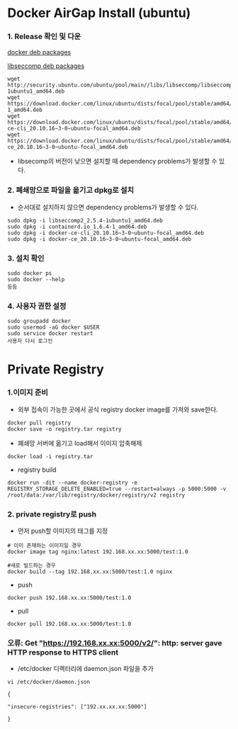 # Docker AirGap Install (ubuntu)
### 1. Release 확인 및 다운
[docker deb packages](https://download.docker.com/linux/ubuntu/dists/)

[libseccomp deb packages](http://security.ubuntu.com/ubuntu/pool/main//libs/libseccomp/)


```
wget http://security.ubuntu.com/ubuntu/pool/main//libs/libseccomp/libseccomp2_2.5.4-1ubuntu1_amd64.deb
wget https://download.docker.com/linux/ubuntu/dists/focal/pool/stable/amd64/containerd.io_1.6.4-1_amd64.deb
wget https://download.docker.com/linux/ubuntu/dists/focal/pool/stable/amd64/docker-ce-cli_20.10.16~3-0~ubuntu-focal_amd64.deb
wget https://download.docker.com/linux/ubuntu/dists/focal/pool/stable/amd64/docker-ce_20.10.16~3-0~ubuntu-focal_amd64.deb
```
- libsecomp의 버전이 낮으면 설치할 때 dependency problems가 발생할 수 있다.

### 2. 폐쇄망으로 파일을 옮기고 dpkg로 설치
- 순서대로 설치하지 않으면 dependency problems가 발생할 수 있다.
```
sudo dpkg -i libseccomp2_2.5.4-1ubuntu1_amd64.deb
sudo dpkg -i containerd.io_1.6.4-1_amd64.deb
sudo dpkg -i docker-ce-cli_20.10.16~3-0~ubuntu-focal_amd64.deb
sudo dpkg -i docker-ce_20.10.16~3-0~ubuntu-focal_amd64.deb
```

### 3.  설치 확인
```
sudo docker ps
sudo docker --help
등등
```

### 4. 사용자 권한 설정
```
sudo groupadd docker
sudo usermod -aG docker $USER
sudo service docker restart
사용자 다시 로그인
```
# Private Registry
### 1.이미지 준비
- 외부 접속이 가능한 곳에서 공식 registry docker image를 가져와 save한다.
```
docker pull registry
docker save -o registry.tar registry
```
- 폐쇄망 서버에 옮기고 load해서 이미지 압축해제
```
docker load -i registry.tar
```
- registry build
```
docker run -dit --name docker-registry -e  REGISTRY_STORAGE_DELETE_ENABLED=true --restart=always -p 5000:5000 -v /root/data:/var/lib/registry/docker/registry/v2 registry
```

### 2. private registry로 push
- 먼저 push할 이미지의 태그를 지정
```
# 이미 존재하는 이미지일 경우
docker image tag nginx:latest 192.168.xx.xx:5000/test:1.0

#새로 빌드하는 경우
docker build --tag 192.168.xx.xx:5000/test:1.0 nginx
```

- push
```
docker push 192.168.xx.xx:5000/test:1.0
```
- pull
```
docker pull 192.168.xx.xx:5000/test:1.0
```

### 오류:  Get "https://192.168.xx.xx:5000/v2/": http: server gave HTTP response to HTTPS client 

- /etc/docker 디렉터리에 daemon.json 파일을 추가

```
vi /etc/docker/daemon.json

{

"insecure-registries": ["192.xx.xx.xx:5000"]

}
